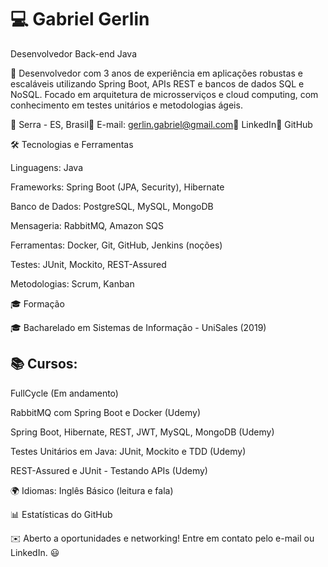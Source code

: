 # 💻 Gabriel Gerlin

Desenvolvedor Back-end Java

🚀 Desenvolvedor com 3 anos de experiência em aplicações robustas e escaláveis utilizando Spring Boot, APIs REST e bancos de dados SQL e NoSQL. Focado em arquitetura de microsserviços e cloud computing, com conhecimento em testes unitários e metodologias ágeis.

📍 Serra - ES, Brasil📧 E-mail: gerlin.gabriel@gmail.com🔗 LinkedIn🔗 GitHub

🛠️ Tecnologias e Ferramentas

Linguagens: Java

Frameworks: Spring Boot (JPA, Security), Hibernate

Banco de Dados: PostgreSQL, MySQL, MongoDB

Mensageria: RabbitMQ, Amazon SQS

Ferramentas: Docker, Git, GitHub, Jenkins (noções)

Testes: JUnit, Mockito, REST-Assured

Metodologias: Scrum, Kanban

🎓 Formação

🎓 Bacharelado em Sistemas de Informação - UniSales (2019)

## 📚 Cursos:

FullCycle (Em andamento)

RabbitMQ com Spring Boot e Docker (Udemy)

Spring Boot, Hibernate, REST, JWT, MySQL, MongoDB (Udemy)

Testes Unitários em Java: JUnit, Mockito e TDD (Udemy)

REST-Assured e JUnit - Testando APIs (Udemy)

🌍 Idiomas: Inglês Básico (leitura e fala)

📊 Estatísticas do GitHub



✉️ Aberto a oportunidades e networking! Entre em contato pelo e-mail ou LinkedIn. 😃


